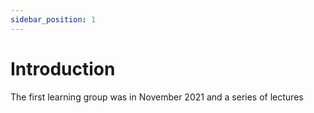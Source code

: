 ```yaml
---
sidebar_position: 1
---
```


# Introduction

The first learning group was in November 2021 and a series of lectures
